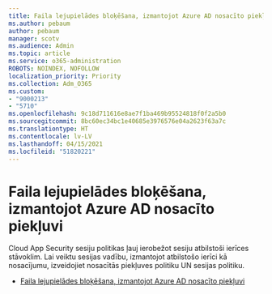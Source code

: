 ```yaml
---
title: Faila lejupielādes bloķēšana, izmantojot Azure AD nosacīto piekļuvi
ms.author: pebaum
author: pebaum
manager: scotv
ms.audience: Admin
ms.topic: article
ms.service: o365-administration
ROBOTS: NOINDEX, NOFOLLOW
localization_priority: Priority
ms.collection: Adm_O365
ms.custom:
- "9000213"
- "5710"
ms.openlocfilehash: 9c18d711616e8ae7f1ba469b95524818f0f2a5b0
ms.sourcegitcommit: 8bc60ec34bc1e40685e3976576e04a2623f63a7c
ms.translationtype: HT
ms.contentlocale: lv-LV
ms.lasthandoff: 04/15/2021
ms.locfileid: "51820221"
---
```

# <a name="block-file-download-with-azure-ad-conditional-access"></a>Faila lejupielādes bloķēšana, izmantojot Azure AD nosacīto piekļuvi

Cloud App Security sesiju politikas ļauj ierobežot sesiju atbilstoši ierīces stāvoklim. Lai veiktu sesijas vadību, izmantojot atbilstošo ierīci kā nosacījumu, izveidojiet nosacītās piekļuves politiku UN sesijas politiku.

- [Faila lejupielādes bloķēšana, izmantojot Azure AD nosacīto piekļuvi](https://docs.microsoft.com/cloud-app-security/use-case-proxy-block-session-aad#create-a-block-download-policy-for-unmanaged-devices)
